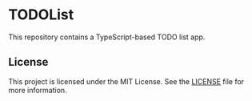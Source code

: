 # TODOList

This repository contains a TypeScript-based TODO list app.

## License

This project is licensed under the MIT License. See the [LICENSE](./LICENSE) file for more information.
